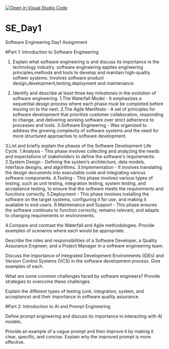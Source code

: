 [![Open in Visual Studio Code](https://classroom.github.com/assets/open-in-vscode-2e0aaae1b6195c2367325f4f02e2d04e9abb55f0b24a779b69b11b9e10269abc.svg)](https://classroom.github.com/online_ide?assignment_repo_id=15566236&assignment_repo_type=AssignmentRepo)
# SE_Day1
Software Engineering Day1 Assignment

#Part 1: Introduction to Software Engineering

1. Explain what software engineering is and discuss its importance in the technology industry.
software engineering applies engineering principles,methods and tools to develop and maintain high-quality softwer systems.
Involves software product design,development,testing,deployment and maintenance.

2. Identify and describe at least three key milestones in the evolution of software engineering.
    1.The Waterfall Model -  It emphasizes a sequential design process where each phase must be completed before moving on to the next.
    2.The Agile Manifesto - A set of principles for software development that prioritize customer collaboration, responding to change, and delivering working software over strict adherence to processes 
      and tools.
    3.Software Engineering - Was organized to address the growing complexity of software systems and the need for more structured approaches to software development.

3.List and briefly explain the phases of the Software Development Life Cycle.
 1.Analysis - This phase involves collecting and analyzing the needs and expectations of stakeholders to define the software's requirements.
 2.System Design - Defining the system’s architecture, data models, interface designs, and algorithms.
 3.Implementation - It involves translating the design documents into executable code and integrating various software components. 
 4.Testing - This phase involves various types of testing, such as unit testing, integration testing, system testing, and acceptance testing, to ensure that the software meets the requirements and functions correctly.
 5.Deployment - This phase involves installing the software on the target systems, configuring it for use, and making it available to end-users.
 6.Maintenance and Support - This phase ensures the software continues to function correctly, remains relevant, and adapts to changing requirements or environments.
  

4.Compare and contrast the Waterfall and Agile methodologies. Provide examples of scenarios where each would be appropriate.
  

Describe the roles and responsibilities of a Software Developer, a Quality Assurance Engineer, and a Project Manager in a software engineering team.


Discuss the importance of Integrated Development Environments (IDEs) and Version Control Systems (VCS) in the software development process. Give examples of each.


What are some common challenges faced by software engineers? Provide strategies to overcome these challenges.


Explain the different types of testing (unit, integration, system, and acceptance) and their importance in software quality assurance.


#Part 2: Introduction to AI and Prompt Engineering


Define prompt engineering and discuss its importance in interacting with AI models.


Provide an example of a vague prompt and then improve it by making it clear, specific, and concise. Explain why the improved prompt is more effective.
